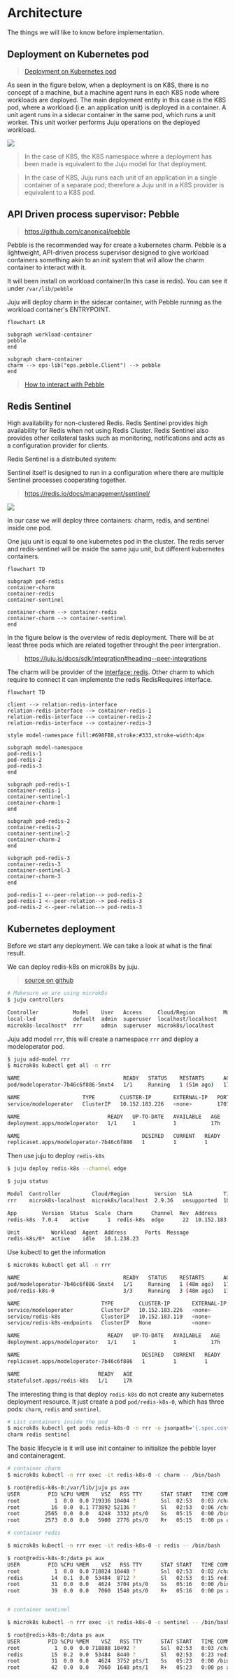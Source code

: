 # Architecture

The things we will like to know before implementation.

## Deployment on Kubernetes pod

> [Deployment on Kubernetes pod](https://juju.is/docs/olm/deployment-of-juju-agents#deployment-on-k8s-pod)

As seen in the figure below, when a deployment is on K8S, there is no concept of a machine, but a machine agent runs in each K8S node where workloads are deployed. The main deployment entity in this case is the K8S pod, where a workload (i.e. an application unit) is deployed in a container. A unit agent runs in a sidecar container in the same pod, which runs a unit worker. This unit worker performs Juju operations on the deployed workload.

![](./imgs/juju-deployment-on-Kubernetes-pod.png)

> In the case of K8S, the K8S namespace where a deployment has been made is equivalent to the Juju model for that deployment.

> In the case of K8S, Juju runs each unit of an application in a single container of a separate pod; therefore a Juju unit in a K8S provider is equivalent to a K8S pod.



## API Driven process supervisor: Pebble

> https://github.com/canonical/pebble

Pebble is the recommended way for create a kubernetes charm.
Pebble is a lightweight, API-driven process supervisor designed to give workload containers something akin to an init system that will allow the charm container to interact with it.

It will been install on workload container(In this case is redis). You can see it under `/var/lib/pebble`

Juju will deploy charm in the sidecar container, with Pebble running as the workload container's ENTRYPOINT.

```mermaid
flowchart LR

subgraph workload-container
pebble
end

subgraph charm-container
charm --> ops-lib("ops.pebble.Client") --> pebble
end

```

> [How to interact with Pebble](https://juju.is/docs/sdk/interact-with-pebble)


## Redis Sentinel

High availability for non-clustered Redis. Redis Sentinel provides high availability for Redis when not using Redis Cluster. Redis Sentinel also provides other collateral tasks such as monitoring, notifications and acts as a configuration provider for clients.

Redis Sentinel is a distributed system:

Sentinel itself is designed to run in a configuration where there are multiple Sentinel processes cooperating together. 

> https://redis.io/docs/management/sentinel/


![](./imgs/redis-sentinel.png)


In our case we will deploy three containers: charm, redis, and sentinel inside one pod.

One juju unit is equal to one kubernetes pod in the cluster. The redis server and redis-sentinel will be inside the same juju unit, but different kubernetes containers.

```mermaid
flowchart TD

subgraph pod-redis
container-charm
container-redis
container-sentinel

container-charm --> container-redis
container-charm --> container-sentinel
end
```

In the figure below is the overview of redis deployment. There will be at least three pods which are related together throught the peer intergration.

> https://juju.is/docs/sdk/integration#heading--peer-integrations

The charm will be provider of the [interface: redis](https://charmhub.io/redis-k8s/libraries/redis). Other charm to which require to connect it can implemente the redis RedisRequires interface.


```mermaid
flowchart TD

client --> relation-redis-interface
relation-redis-interface --> container-redis-1
relation-redis-interface --> container-redis-2
relation-redis-interface --> container-redis-3

style model-namespace fill:#698FB8,stroke:#333,stroke-width:4px

subgraph model-namespace
pod-redis-1
pod-redis-2
pod-redis-3
end

subgraph pod-redis-1
container-redis-1
container-sentinel-1
container-charm-1
end

subgraph pod-redis-2
container-redis-2
container-sentinel-2
container-charm-2
end

subgraph pod-redis-3
container-redis-3
container-sentinel-3
container-charm-3
end

pod-redis-1 <--peer-relation--> pod-redis-2
pod-redis-1 <--peer-relation--> pod-redis-3
pod-redis-2 <--peer-relation--> pod-redis-3
```

## Kubernetes deployment

Before we start any deployment. We can take a look at what is the final result.

We can deploy redis-k8s on microk8s by juju.


> [source on github](https://github.com/canonical/redis-k8s-operator)


```sh
# Makesure we are using microk8s 
$ juju controllers

Controller           Model    User   Access     Cloud/Region         Models  Nodes    HA  Version
local-lxd            default  admin  superuser  localhost/localhost       2      1  none  2.9.36.1  
microk8s-localhost*  rrr      admin  superuser  microk8s/localhost        2      1     -  2.9.36    
```


Juju add model `rrr`, this will create a namespace `rrr` and deploy a modeloperator pod.

```sh
$ juju add-model rrr
$ microk8s kubectl get all -n rrr

NAME                                 READY   STATUS    RESTARTS      AGE
pod/modeloperator-7b46c6f886-5mxt4   1/1     Running   1 (51m ago)   17h

NAME                    TYPE        CLUSTER-IP       EXTERNAL-IP   PORT(S)     AGE
service/modeloperator   ClusterIP   10.152.183.226   <none>        17071/TCP   17h

NAME                            READY   UP-TO-DATE   AVAILABLE   AGE
deployment.apps/modeloperator   1/1     1            1           17h

NAME                                       DESIRED   CURRENT   READY   AGE
replicaset.apps/modeloperator-7b46c6f886   1         1         1       17h
```


Then use juju to deploy `redis-k8s`

```sh
$ juju deploy redis-k8s --channel edge

$ juju status

Model  Controller          Cloud/Region        Version  SLA          Timestamp
rrr    microk8s-localhost  microk8s/localhost  2.9.36   unsupported  10:46:29+08:00

App        Version  Status  Scale  Charm      Channel  Rev  Address         Exposed  Message
redis-k8s  7.0.4    active      1  redis-k8s  edge      22  10.152.183.119  no       

Unit          Workload  Agent  Address      Ports  Message
redis-k8s/0*  active    idle   10.1.238.23         
```

Use kubectl to get the information

```sh
$ microk8s kubectl get all -n rrr

NAME                                 READY   STATUS    RESTARTS      AGE
pod/modeloperator-7b46c6f886-5mxt4   1/1     Running   1 (48m ago)   17h
pod/redis-k8s-0                      3/3     Running   3 (48m ago)   17h

NAME                          TYPE        CLUSTER-IP       EXTERNAL-IP   PORT(S)     AGE
service/modeloperator         ClusterIP   10.152.183.226   <none>        17071/TCP   17h
service/redis-k8s             ClusterIP   10.152.183.119   <none>        65535/TCP   17h
service/redis-k8s-endpoints   ClusterIP   None             <none>        <none>      17h

NAME                            READY   UP-TO-DATE   AVAILABLE   AGE
deployment.apps/modeloperator   1/1     1            1           17h

NAME                                       DESIRED   CURRENT   READY   AGE
replicaset.apps/modeloperator-7b46c6f886   1         1         1       17h

NAME                         READY   AGE
statefulset.apps/redis-k8s   1/1     17h
```

The interesting thing is that deploy `redis-k8s` do not create any kubernetes deployment resource.
It just create a pod `pod/redis-k8s-0`, which has three pods: `charm`, `redis` and `sentinel`.

```sh
# List containers inside the pod
$ microk8s kubectl get pods redis-k8s-0 -n rrr -o jsonpath='{.spec.containers[*].name}'
charm redis sentinel
```

The basic lifecycle is it will use init container to initialize the pebble layer and containeragent.

```sh
# container charm
$ microk8s kubectl -n rrr exec -it redis-k8s-0 -c charm -- /bin/bash            

$ root@redis-k8s-0:/var/lib/juju ps aux
USER         PID %CPU %MEM    VSZ   RSS TTY      STAT START   TIME COMMAND
root           1  0.0  0.0 719336 10404 ?        Ssl  02:53   0:03 /charm/bin/pebble run --http :38812 --verbose
root          16  0.0  0.1 773892 52136 ?        Sl   02:53   0:06 /charm/bin/containeragent unit --data-dir /var/lib/juju --append-env PATH=$PATH:/charm/bin --show-log --charm-modified-version 0
root        2565  0.0  0.0   4248  3332 pts/0    Ss   05:15   0:00 /bin/bash
root        2573  0.0  0.0   5900  2776 pts/0    R+   05:15   0:00 ps aux

# container redis

$ microk8s kubectl -n rrr exec -it redis-k8s-0 -c redis -- /bin/bash

$ root@redis-k8s-0:/data ps aux
USER         PID %CPU %MEM    VSZ   RSS TTY      STAT START   TIME COMMAND
root           1  0.0  0.0 718824 10448 ?        Ssl  02:53   0:02 /charm/bin/pebble run --create-dirs --hold --http :38813 --verbose
redis         14  0.1  0.0  53484  8712 ?        Sl   02:53   0:15 redis-server 0.0.0.0:6379
root          31  0.0  0.0   4624  3704 pts/0    Ss   05:16   0:00 /bin/bash
root          39  0.0  0.0   7060  1548 pts/0    R+   05:16   0:00 ps aux


# container sentinel

$ microk8s kubectl -n rrr exec -it redis-k8s-0 -c sentinel -- /bin/bash

$ root@redis-k8s-0:/data ps aux
USER         PID %CPU %MEM    VSZ   RSS TTY      STAT START   TIME COMMAND
root           1  0.0  0.0 718888 10492 ?        Ssl  02:53   0:03 /charm/bin/pebble run --create-dirs --hold --http :38814 --verbose
redis         15  0.2  0.0  53484  8440 ?        Sl   02:53   0:23 redis-server *:26379 [sentinel]
root          31  0.0  0.0   4624  3752 pts/1    Ss   05:23   0:00 /bin/bash
root          42  0.0  0.0   7060  1648 pts/1    R+   05:23   0:00 ps aux

```

